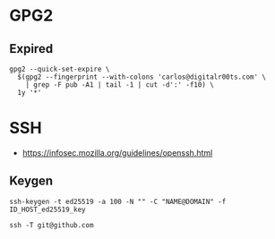 # GPG2
## Expired
```shell
gpg2 --quick-set-expire \
  $(gpg2 --fingerprint --with-colons 'carlos@digitalr00ts.com' \
    | grep -F pub -A1 | tail -1 | cut -d':' -f10) \
  1y '*'
```
# SSH
* https://infosec.mozilla.org/guidelines/openssh.html

## Keygen

```shell
ssh-keygen -t ed25519 -a 100 -N "" -C "NAME@DOMAIN" -f ID_HOST_ed25519_key
```

```shell
ssh -T git@github.com
`````
<!--stackedit_data:
eyJoaXN0b3J5IjpbLTIwOTU4OTEzMSwtMjA5MDExMDMzNywyMT
IxNzQ3Mzk5LC0xMjY2OTQyOTIyLDIwNTgxODAyNzYsLTIxMTAw
MjYwODgsNzMwOTk4MTE2XX0=
-->